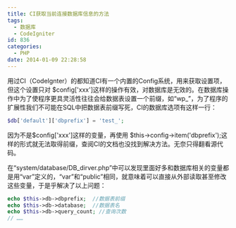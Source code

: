 ```yaml
---
title: CI获取当前连接数据库信息的方法
tags:
  - 数据库
  - CodeIgniter
id: 836
categories:
  - PHP
date: 2014-01-09 22:28:58
---
```


用过CI（CodeIgnter）的都知道CI有一个内置的Config系统，用来获取设置项，但这个设置只对 $config['xxx']这样的操作有效，对数据库是无效的。在数据库操作中为了使程序更具灵活性往往会给数据表设置一个前缀，如“wp_”，为了程序的扩展性我们不可能在SQL中把数据表前缀写死，CI的数据库选项有这样一行：

```php
$db['default']['dbprefix'] = 'test_';
```

因为不是$config['xxx']这样的变量，再使用 $this->config->item('dbprefix');这样的形式就无法取得前缀，查阅CI的文档也没找到解决方法。无奈只得翻看源代码。

在“system/database/DB_dirver.php”中可以发现里面好多和数据库相关的变量都是用“var”定义的，“var”和“public”相同，就意味着可以直接从外部读取甚至修改这些变量，于是乎解决了以上问题：

```php
echo $this->db->dbprefix;  //数据表前缀
echo $this->db->database;  //数据表名
echo $this->db->query_count; //查询次数
// ……
```


